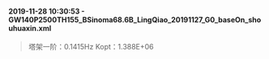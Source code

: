 #### 2019-11-28 10:30:53 - GW140P2500TH155_BSinoma68.6B_LingQiao_20191127_G0_baseOn_shouhuaxin.xml
> 塔架一阶：0.1415Hz
Kopt：1.388E+06

